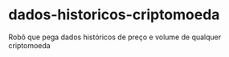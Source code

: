 # dados-historicos-criptomoeda
Robô que pega dados históricos de preço e volume de qualquer criptomoeda
